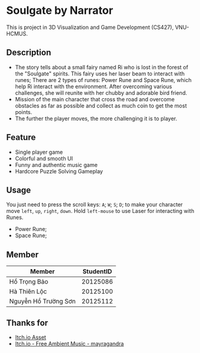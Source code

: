 # Soulgate by Narrator

This is project in 3D Visualization and Game Development (CS427), VNU-HCMUS.

## Description
- The story tells about a small fairy named Ri who is lost in the forest of the "Soulgate" spirits. This fairy uses her laser beam to interact with runes; There are 2 types of runes: Power Rune and Space Rune, which help Ri interact with the environment. After overcoming various challenges, she will reunite with her chubby and adorable bird friend.
- Mission of the main character that cross the road and overcome obstacles as far as possible and collect as much coin to get the most points.
- The further the player moves, the more challenging it is to player.
## Feature
- Single player game
- Colorful and smooth UI
- Funny and authentic music game
- Hardcore Puzzle Solving Gameplay

## Usage

You just need to press the scroll keys: `A`; `W`; `S`; `D`; to make your character move `left`, `up`, `right`, `down`.
Hold `left-mouse` to use Laser for interacting with Runes.
- Power Rune;
- Space Rune;

## Member

| Member               | StudentID |
| -------------------- | --------- |
| Hồ Trọng Bảo         | 20125086  |
| Hà Thiên Lộc         | 20125100  |
| Nguyễn Hồ Trường Sơn | 20125112  |

## Thanks for
- <a href="https://itch.io/game-assets" title="Itch.io">Itch.io Asset</a>
- <a href="https://mayragandra.itch.io/freeambientmusic" title="Zapsplat">Itch.io - Free Ambient Music - mayragandra</a>